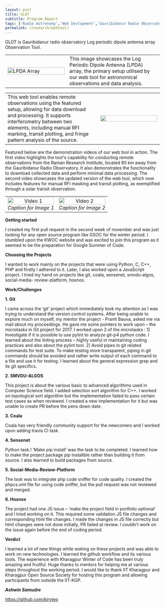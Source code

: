 ```yaml
---
layout: post
title: GLOT
subtitle: Program Report
tags: ['Radio Astronomy','Web Devlopment','Gauribidanur Radio Observatory']
permalink: /research/webtool/
---
```


GLOT is Gauribidanur radio observatory Log periodic dipole antenna array Observation Tool.

<table style="width: 100%;">
<tr>

<td style="width: 40%;"> <!-- Image cell with 40% width -->
<img src="https://github.com/astropi-b/astropi-b.github.io/assets/78492090/df92c0fe-9668-4366-a0d1-5af24bbda480" alt="LPDA Array" style="width: 100%;">
</td>
<td valign="middle" style="width: 60%;"> <!-- Text cell with 60% width -->
This image showcases the Log Periodic Dipole Antenna (LPDA) array, the primary setup utilised by our web tool for astronomical observations and data analysis.
</td>

</tr>
</table>

<table style="width: 100%;">
<tr>
<td valign="middle" style="width: 60%;"> <!-- Text cell with 60% width -->
This web tool enables remote observations using the featured setup, allowing for data download and processing. It supports interferometry between two elements, including manual RFI marking, transit plotting, and fringe pattern analysis of the source.
</td>

<td style="width: 40%;"> <!-- Image cell with 40% width -->
<img src="https://github.com/astropi-b/astropi-b.github.io/assets/78492090/12610403-bcdf-4bd0-9bfd-d41817f6c46d" style="width: 100%;">
</td>


</tr>
</table>




Featured below are the demonstration videos of our web tool in action. The first video highlights the tool's capability for conducting remote observations from the Raman Research Institute, located 90 km away from the Gauribidanur Radio Observatory. It also demonstrates the functionality to download collected data and perform minimal data processing. The second video showcases the updated version of the web tool, which now includes features for manual RFI masking and transit plotting, as exemplified through a solar transit observation.

<table style="width: 100%;">
<tr>
<td style="width: 50%; text-align: center;"> <!-- Image 1 cell -->
<img src="https://github.com/astropi-b/astropi-b.github.io/assets/78492090/e1e52533-297b-4744-b1f5-41eac8e80cee" alt="Video 1" style="width: 100%;">
<br> <!-- Break line for caption -->
<em>Caption for Image 1</em> <!-- Caption in italics and centered -->
</td>
<td style="width: 50%; text-align: center;"> <!-- Image 2 cell -->
<img src="[/research/webtool/img/image2.png](https://github.com/astropi-b/astropi-b.github.io/assets/78492090/31b67e30-f72c-4b32-b0b0-3b8099260d59)" alt="Video 2" style="width: 100%;">
<br> <!-- Break line for caption -->
<em>Caption for Image 2</em> <!-- Caption in italics and centered -->
</td>
</tr>
</table>



**Getting started**

I created my first pull request in the second week of november and was just
looking for any open source program like GSOC for the winter period. I
stumbled upon the KWOC website and was excited to join this program as it
seemed to be the preparation for Google Summer of Code.

**Choosing the Projects**

I wanted to work mainly on the projects that were using Python, C, C++, PHP
and firstly I adhered to it. Later, I also worked upon a JavaScript project. I
tried my hand on projects like git, coala, sensenet, smvdu-algos, social-media-
review-platform, hoxnox.

**Work/Challenges**

**1. Git**

I came across the ‘git’ project which immediately took my attention as I was
trying to understand the version control systems. After being unable to explore
much on myself, my mentor the project - Pranit Bauva, asked me via mail about
my proceedings. He gave me some pointers to work upon – the microtasks in
Git project for 2017. I worked upon 2 of the microtasks :
1] Investigate if it is possible to use pylint to analyze git-p4 python code.
I learned about the linting process – highly useful in maintaining coding
practices and also about the pylint tool.
2] Avoid pipes in git related commands for test suite.
To make testing more transparent, piping in git commands should be avoided
and rather write output of each command to a file and use it for testing. I
learned about the general expression grep and its git specifics.

**2. SMVDU-ALGOS**

This project is about the various basic to advanced algorithms used in
Computer Science field. I added selection sort algorithm for C++.
I worked on topological sort algorithm but the implementation failed to pass
certain test cases as when reviewed. I created a new implementation for it but
was unable to create PR before the pens down date.

**3. Coala**

Coala has very friendly community support for the newcomers and I worked
upon adding travis CI task.

**4. Sensenet**

Python task.! ‘Make pip install’ was the task to be completed. I learned how to
make the project package pip installble rather than building it from source. I
also learned to build packages from source.

**5. Social-Media-Review-Platform**

The task was to integrate php code sniffer for code quality. I created the
phpcs.xml file for using code sniffer, but the pull request was not reviewed and
merged.

**6. Hoxnox**

The project had one JS issue – ‘make the project field in portfolio optional’ and I
tried working on it. This required some validation JS file changes and
corresponding html file changes.
I made the changes in JS file correctly but html changes were not done initially,
PR failed at review. I couldn’t work on the issue again before the end of coding
period.

**Verdict**

I learned a lot of new things while woking on these projects and was able to
work on new technologies. I learned the github workflow and its various tools.
The experience with Kharagpur Winter of Code has been truly amazing and
fruitful. Huge thanks to mentors for helping me at various steps throughout the
working period. I would like to thank IIT Kharagpur and Kharagpur Open Source Society for hosting this program and allowing participants from outside the
IIT-KGP.


***Ashwin Samudre***

https://github.com/kiryteo
